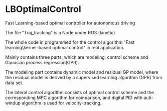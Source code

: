 # LBOptimalControl
Fast Learning-based optimal controller for autonomous driving

The file "Traj_tracking" is a Node under ROS (kinetic) 

The whole code in programmed for the control algorithm "Fast learning\kernel-based optimal control" in real application.

Mainly contains three parts, which are modeling, control scheme and Gauusian process regression(GPR).

The modeling part contains dynamic model and residual GP model, where the residual model is derived by a supervised learning algorithm (GPR) from data set. 

The lateral control algorithm consists of optimal control scheme and the corresponding MPC algorithm for comparison, and digital PID with auti-windup algorithm is used for velocity-tracking.
